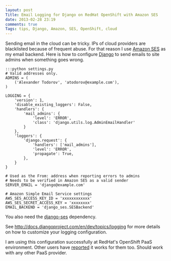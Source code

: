 ```yaml
---
layout: post
Title: Email Logging for Django on RedHat OpenShift with Amazon SES
date: 2013-02-28 23:19
comments: true
Tags: tips, Django, Amazon, SES, OpenShift, cloud
---
```


Sending email in the cloud can be tricky. IPs of cloud providers are blacklisted
because of frequent abuse. For that reason I use
[Amazon SES](http://aws.amazon.com/ses/) as my email backend. Here is how to
configure [Django](https://www.djangoproject.com/) to send emails to site admins
when something goes wrong.

    :::python settings.py
    # Valid addresses only.
    ADMINS = (
        ('Alexander Todorov', 'atodorov@example.com'),
    )
    
    LOGGING = {
        'version': 1,
        'disable_existing_loggers': False,
        'handlers': {
            'mail_admins': {
                'level': 'ERROR',
                'class': 'django.utils.log.AdminEmailHandler'
            }
        },
        'loggers': {
            'django.request': {
                'handlers': ['mail_admins'],
                'level': 'ERROR',
                'propagate': True,
            },
        }
    }
     
    # Used as the From: address when reporting errors to admins
    # Needs to be verified in Amazon SES as a valid sender
    SERVER_EMAIL = 'django@example.com'
    
    # Amazon Simple Email Service settings
    AWS_SES_ACCESS_KEY_ID = 'xxxxxxxxxxxx'
    AWS_SES_SECRET_ACCESS_KEY = 'xxxxxxxx'
    EMAIL_BACKEND = 'django_ses.SESBackend'

You also need the [django-ses](https://github.com/hmarr/django-ses)
dependency.

See <http://docs.djangoproject.com/en/dev/topics/logging> for
more details on how to customize your logging configuration.


I am using this configuration successfully at RedHat's OpenShift PaaS environment.
Other users have
[reported](https://openshift.redhat.com/community/forums/express/missing-email-on-500-ise-w-django)
it works for them too. Should work with any other PaaS provider.
